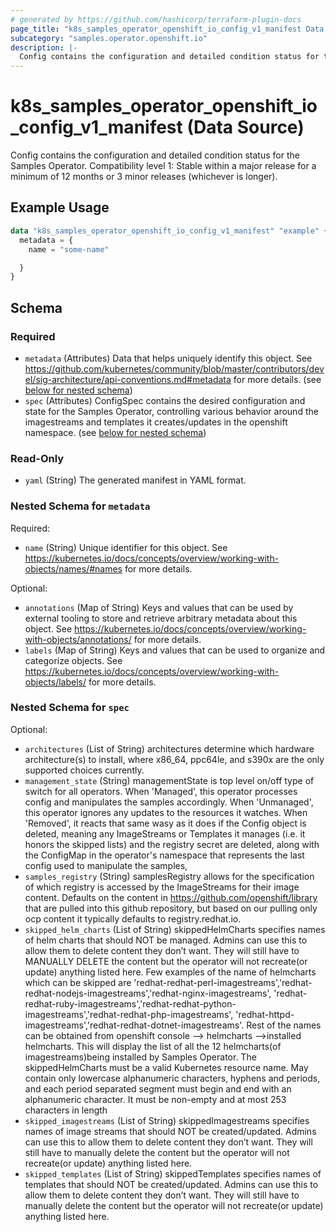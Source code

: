 ```yaml
---
# generated by https://github.com/hashicorp/terraform-plugin-docs
page_title: "k8s_samples_operator_openshift_io_config_v1_manifest Data Source - terraform-provider-k8s"
subcategory: "samples.operator.openshift.io"
description: |-
  Config contains the configuration and detailed condition status for the Samples Operator.  Compatibility level 1: Stable within a major release for a minimum of 12 months or 3 minor releases (whichever is longer).
---
```


# k8s_samples_operator_openshift_io_config_v1_manifest (Data Source)

Config contains the configuration and detailed condition status for the Samples Operator.  Compatibility level 1: Stable within a major release for a minimum of 12 months or 3 minor releases (whichever is longer).

## Example Usage

```terraform
data "k8s_samples_operator_openshift_io_config_v1_manifest" "example" {
  metadata = {
    name = "some-name"

  }
}
```

<!-- schema generated by tfplugindocs -->
## Schema

### Required

- `metadata` (Attributes) Data that helps uniquely identify this object. See https://github.com/kubernetes/community/blob/master/contributors/devel/sig-architecture/api-conventions.md#metadata for more details. (see [below for nested schema](#nestedatt--metadata))
- `spec` (Attributes) ConfigSpec contains the desired configuration and state for the Samples Operator, controlling various behavior around the imagestreams and templates it creates/updates in the openshift namespace. (see [below for nested schema](#nestedatt--spec))

### Read-Only

- `yaml` (String) The generated manifest in YAML format.

<a id="nestedatt--metadata"></a>
### Nested Schema for `metadata`

Required:

- `name` (String) Unique identifier for this object. See https://kubernetes.io/docs/concepts/overview/working-with-objects/names/#names for more details.

Optional:

- `annotations` (Map of String) Keys and values that can be used by external tooling to store and retrieve arbitrary metadata about this object. See https://kubernetes.io/docs/concepts/overview/working-with-objects/annotations/ for more details.
- `labels` (Map of String) Keys and values that can be used to organize and categorize objects. See https://kubernetes.io/docs/concepts/overview/working-with-objects/labels/ for more details.


<a id="nestedatt--spec"></a>
### Nested Schema for `spec`

Optional:

- `architectures` (List of String) architectures determine which hardware architecture(s) to install, where x86_64, ppc64le, and s390x are the only supported choices currently.
- `management_state` (String) managementState is top level on/off type of switch for all operators. When 'Managed', this operator processes config and manipulates the samples accordingly. When 'Unmanaged', this operator ignores any updates to the resources it watches. When 'Removed', it reacts that same wasy as it does if the Config object is deleted, meaning any ImageStreams or Templates it manages (i.e. it honors the skipped lists) and the registry secret are deleted, along with the ConfigMap in the operator's namespace that represents the last config used to manipulate the samples,
- `samples_registry` (String) samplesRegistry allows for the specification of which registry is accessed by the ImageStreams for their image content.  Defaults on the content in https://github.com/openshift/library that are pulled into this github repository, but based on our pulling only ocp content it typically defaults to registry.redhat.io.
- `skipped_helm_charts` (List of String) skippedHelmCharts specifies names of helm charts that should NOT be managed. Admins can use this to allow them to delete content they don’t want. They will still have to MANUALLY DELETE the content but the operator will not recreate(or update) anything listed here. Few examples of the name of helmcharts which can be skipped are 'redhat-redhat-perl-imagestreams','redhat-redhat-nodejs-imagestreams','redhat-nginx-imagestreams', 'redhat-redhat-ruby-imagestreams','redhat-redhat-python-imagestreams','redhat-redhat-php-imagestreams', 'redhat-httpd-imagestreams','redhat-redhat-dotnet-imagestreams'. Rest of the names can be obtained from openshift console --> helmcharts -->installed helmcharts. This will display the list of all the 12 helmcharts(of imagestreams)being installed by Samples Operator. The skippedHelmCharts must be a valid Kubernetes resource name. May contain only lowercase alphanumeric characters, hyphens and periods, and each period separated segment must begin and end with an alphanumeric character. It must be non-empty and at most 253 characters in length
- `skipped_imagestreams` (List of String) skippedImagestreams specifies names of image streams that should NOT be created/updated.  Admins can use this to allow them to delete content they don’t want.  They will still have to manually delete the content but the operator will not recreate(or update) anything listed here.
- `skipped_templates` (List of String) skippedTemplates specifies names of templates that should NOT be created/updated.  Admins can use this to allow them to delete content they don’t want.  They will still have to manually delete the content but the operator will not recreate(or update) anything listed here.
